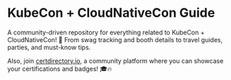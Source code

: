 # KubeCon + CloudNativeCon Guide

A community-driven repository for everything related to KubeCon + CloudNativeCon! 🎉 From swag tracking and booth details to travel guides, parties, and must-know tips. 

Also, join [certdirectory.io](https://certdirectory.io), a community platform where you can showcase your certifications and badges! 🎓🔥
